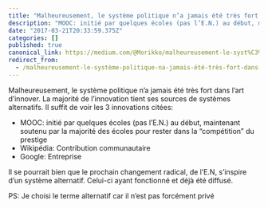 ```yaml
---
title: "Malheureusement, le système politique n’a jamais été très fort dans l’art d’innover."
description: "MOOC: initié par quelques écoles (pas l’E.N.) au début, maintenant soutenu par la majorité des écoles pour rester dans la “compétition” du…"
date: "2017-03-21T20:33:59.375Z"
categories: []
published: true
canonical_link: https://medium.com/@Morikko/malheureusement-le-syst%C3%A8me-politique-na-jamais-%C3%A9t%C3%A9-tr%C3%A8s-fort-dans-l-art-d-innover-4672f95afd41
redirect_from:
  - /malheureusement-le-système-politique-na-jamais-été-très-fort-dans-l-art-d-innover-4672f95afd41
---
```


Malheureusement, le système politique n’a jamais été très fort dans l’art d’innover. La majorité de l’innovation tient ses sources de systèmes alternatifs. Il suffit de voir les 3 innovations citées:

-   MOOC: initié par quelques écoles (pas l’E.N.) au début, maintenant soutenu par la majorité des écoles pour rester dans la “compétition” du prestige
-   Wikipédia: Contribution communautaire
-   Google: Entreprise

Il se pourrait bien que le prochain changement radical, de l’E.N, s’inspire d’un système alternatif. Celui-ci ayant fonctionné et déjà été diffusé.

PS: Je choisi le terme alternatif car il n’est pas forcément privé
